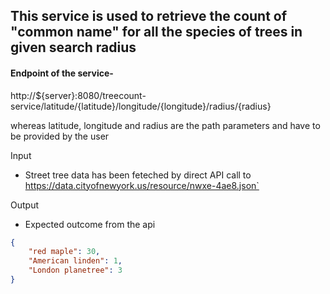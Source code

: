 ## This service is used to retrieve the count of "common name" for all the species of trees in given search radius

#### Endpoint of the service-
http://${server}:8080/treecount-service/latitude/{latitude}/longitude/{longitude}/radius/{radius}

whereas latitude, longitude and radius are the path parameters and have to be provided by the user

Input
 - Street tree data has been feteched by direct API call to https://data.cityofnewyork.us/resource/nwxe-4ae8.json`

Output
 - Expected outcome from the api
```json
{
    "red maple": 30,
    "American linden": 1,
    "London planetree": 3
}
```
